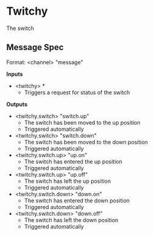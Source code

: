 # Twitchy

The switch

## Message Spec

Format: \<channel> "message"

**Inputs**

* \<twitchy> *
  * Triggers a request for status of the switch

**Outputs**

* \<twitchy.switch> "switch.up"
  * The switch has been moved to the up position
  * Triggered automatically
* \<twitchy.switch> "switch.down"
  * The switch has been moved to the down position
  * Triggered automatically
* \<twitchy.switch.up> "up.on"
  * The switch has entered the up position
  * Triggered automatically
* \<twitchy.switch.up> "up.off"
  * The switch has left the up position
  * Triggered automatically
* \<twitchy.switch.down> "down.on"
  * The switch has entered the down position
  * Triggered automatically
* \<twitchy.switch.down> "down.off"
  * The switch has left the down position
  * Triggered automatically